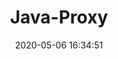 ---
title: Java-Proxy
tags:
  - Proxy
  - Java
categories:
  - Java
index_img: /images/plane_640.png
abbrlink: 53429
date: 2020-05-06 16:34:51
---